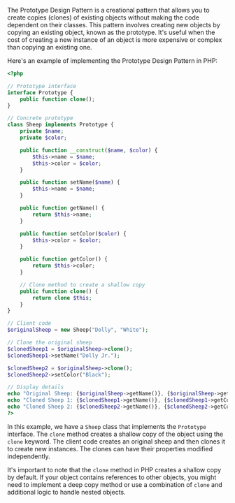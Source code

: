 The Prototype Design Pattern is a creational pattern that allows you to create copies (clones) of existing objects without making the code dependent on their classes. This pattern involves creating new objects by copying an existing object, known as the prototype. It's useful when the cost of creating a new instance of an object is more expensive or complex than copying an existing one.

Here's an example of implementing the Prototype Design Pattern in PHP:

```php
<?php

// Prototype interface
interface Prototype {
    public function clone();
}

// Concrete prototype
class Sheep implements Prototype {
    private $name;
    private $color;

    public function __construct($name, $color) {
        $this->name = $name;
        $this->color = $color;
    }

    public function setName($name) {
        $this->name = $name;
    }

    public function getName() {
        return $this->name;
    }

    public function setColor($color) {
        $this->color = $color;
    }

    public function getColor() {
        return $this->color;
    }

    // Clone method to create a shallow copy
    public function clone() {
        return clone $this;
    }
}

// Client code
$originalSheep = new Sheep("Dolly", "White");

// Clone the original sheep
$clonedSheep1 = $originalSheep->clone();
$clonedSheep1->setName("Dolly Jr.");

$clonedSheep2 = $originalSheep->clone();
$clonedSheep2->setColor("Black");

// Display details
echo "Original Sheep: {$originalSheep->getName()}, {$originalSheep->getColor()}\n";
echo "Cloned Sheep 1: {$clonedSheep1->getName()}, {$clonedSheep1->getColor()}\n";
echo "Cloned Sheep 2: {$clonedSheep2->getName()}, {$clonedSheep2->getColor()}\n";
?>
```

In this example, we have a `Sheep` class that implements the `Prototype` interface. The `clone` method creates a shallow copy of the object using the `clone` keyword. The client code creates an original sheep and then clones it to create new instances. The clones can have their properties modified independently.

It's important to note that the `clone` method in PHP creates a shallow copy by default. If your object contains references to other objects, you might need to implement a deep copy method or use a combination of `clone` and additional logic to handle nested objects.